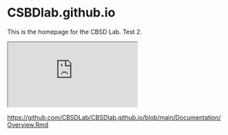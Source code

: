 # CSBDlab.github.io

This is the homepage for the CBSD Lab. Test 2. 


  <iframe src="https://exchange.iseesystems.com/public/psh/bettr/index.html#page1" > </iframe>

https://github.com/CBSDLab/CBSDlab.github.io/blob/main/Documentation/Overview.Rmd

